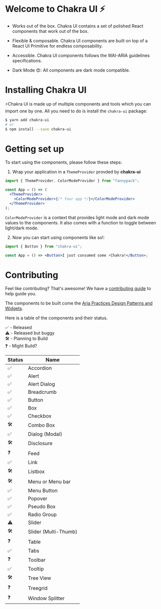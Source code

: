 # **Welcome to Chakra UI ⚡️**

- Works out of the box. Chakra UI contains a set of polished React components
  that work out of the box.

- Flexible & composable. Chakra UI components are built on top of a React UI
  Primitive for endless composability.

- Accessible. Chakra UI components follows the WAI-ARIA guidelines
  specifications.

- Dark Mode 😍: All components are dark mode compatible.

# Installing Chakra UI

⚡️Chakra UI is made up of multiple components and tools which you can import
one by one. All you need to do is install the `chakra-ui` package:

```sh
$ yarn add chakra-ui
# or
$ npm install --save chakra-ui
```

# Getting set up

To start using the components, please follow these steps:

1. Wrap your application in a `ThemeProvider` provded by **chakra-ui**

```jsx
import { ThemeProvider, ColorModeProvider } from "fannypack";

const App = () => (
  <ThemeProvider>
    <ColorModeProvider>{/* Your app */}</ColorModeProvider>
  </ThemeProvider>
);
```

`ColorModeProvider` is a context that provides light mode and dark mode values
to the components. It also comes with a function to toggle between light/dark
mode.

2. Now you can start using components like so!:

```jsx
import { Button } from "chakra-ui";

const App = () => <Button>I just consumed some ⚡️Chakra!</Button>;
```

# Contributing

Feel like contributing? That's awesome! We have a
[contributing guide](./CONTRIBUTING.md) to help guide you.

The components to be built come the
[Aria Practices Design Patterns and Widgets](https://www.w3.org/TR/wai-aria-practices-1.1).

Here is a table of the components and their status.

✅ - Released<br/> ⚠️ - Released but buggy<br/> 🛠 - Planning to Build<br/> ❓ -
Might Build?

| Status | Name                 |
| ------ | -------------------- |
| ✅     | Accordion            |
| ✅     | Alert                |
| ✅     | Alert Dialog         |
| ✅     | Breadcrumb           |
| ✅     | Button               |
| ✅     | Box                  |
| ✅     | Checkbox             |
| 🛠      | Combo Box            |
| ✅     | Dialog (Modal)       |
| 🛠      | Disclosure           |
| ❓     | Feed                 |
| ✅     | Link                 |
| 🛠      | Listbox              |
| 🛠      | Menu or Menu bar     |
| ✅     | Menu Button          |
| ✅     | Popover              |
| ✅     | Pseudo Box           |
| ✅     | Radio Group          |
| ⚠️     | Slider               |
| 🛠      | Slider (Multi-Thumb) |
| ❓     | Table                |
| ✅     | Tabs                 |
| ❓     | Toolbar              |
| ✅     | Tooltip              |
| 🛠      | Tree View            |
| ❓     | Treegrid             |
| ❓     | Window Splitter      |
